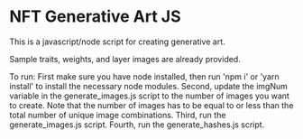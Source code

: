 # NFT Generative Art JS

This is a javascript/node script for creating generative art.

Sample traits, weights, and layer images are already provided.

To run:
    First make sure you have node installed, then run 'npm i' or 'yarn install' to install the necessary node modules.
    Second, update the imgNum variable in the generate_images.js script to the number of images you want to create.
        Note that the number of images has to be equal to or less than the total number of unique image combinations.
    Third, run the generate_images.js script.
    Fourth, run the generate_hashes.js script.